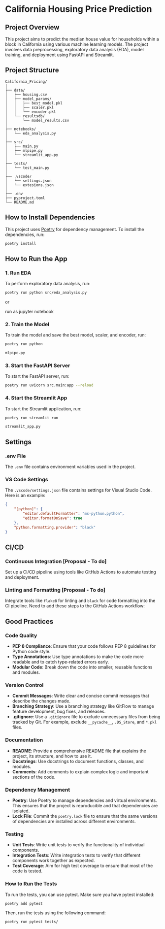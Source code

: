 # California Housing Price Prediction

## Project Overview

This project aims to predict the median house value for households within a block in California using various machine learning models. The project involves data preprocessing, exploratory data analysis (EDA), model training, and deployment using FastAPI and Streamlit.

## Project Structure

```
California_Pricing/
│
├── data/
│   ├── housing.csv
│   ├── model_params/
│   │   ├── best_model.pkl
│   │   ├── scaler.pkl
│   │   └── encoder.pkl
│   └── resultsdb/
│       └── model_results.csv
│
├── notebooks/
│   └── eda_analysis.py
│
├── src/
│   ├── main.py
│   ├── mlpipe.py
│   └── streamlit_app.py
│
├── tests/
│   └── test_main.py
│
├── .vscode/
│   └── settings.json
│   └── extesions.json
│
├── .env
├── pyproject.toml
└── README.md
```

## How to Install Dependencies

This project uses [Poetry](https://python-poetry.org/) for dependency management. To install the dependencies, run:

```sh
poetry install
```

## How to Run the App

### 1. Run EDA

To perform exploratory data analysis, run:

```sh
poetry run python src/eda_analysis.py
```
or 

run as jupyter notebook

### 2. Train the Model

To train the model and save the best model, scaler, and encoder, run:

```sh
poetry run python 

mlpipe.py
```

### 3. Start the FastAPI Server

To start the FastAPI server, run:

```sh
poetry run uvicorn src.main:app --reload
```

### 4. Start the Streamlit App

To start the Streamlit application, run:

```sh
poetry run streamlit run 

streamlit_app.py
```

## Settings

### .env File

The `.env` file contains environment variables used in the project.

### VS Code Settings

The `.vscode/settings.json` file contains settings for Visual Studio Code. Here is an example:

```json
{
    "[python]": {
        "editor.defaultFormatter": "ms-python.python",
        "editor.formatOnSave": true
    },
    "python.formatting.provider": "black"
}
```

## CI/CD

### Continuous Integration [Proposal - To do]

Set up a CI/CD pipeline using tools like GitHub Actions to automate testing and deployment.

### Linting and Formatting [Proposal - To do]

Integrate tools like `flake8` for linting and `black` for code formatting into the CI pipeline. Need to add these steps to the GitHub Actions workflow:

## Good Practices

### Code Quality

- **PEP 8 Compliance**: Ensure that your code follows PEP 8 guidelines for Python code style.
- **Type Annotations**: Use type annotations to make the code more readable and to catch type-related errors early.
- **Modular Code**: Break down the code into smaller, reusable functions and modules.

### Version Control

- **Commit Messages**: Write clear and concise commit messages that describe the changes made.
- **Branching Strategy**: Use a branching strategy like GitFlow to manage feature development, bug fixes, and releases.
- **.gitignore**: Use a `.gitignore` file to exclude unnecessary files from being tracked by Git. For example, exclude `__pycache__`, `.DS_Store`, and `*.pkl` files.

### Documentation

- **README**: Provide a comprehensive README file that explains the project, its structure, and how to use it.
- **Docstrings**: Use docstrings to document functions, classes, and modules.
- **Comments**: Add comments to explain complex logic and important sections of the code.

### Dependency Management

- **Poetry**: Use Poetry to manage dependencies and virtual environments. This ensures that the project is reproducible and that dependencies are isolated.
- **Lock File**: Commit the `poetry.lock` file to ensure that the same versions of dependencies are installed across different environments.

### Testing

- **Unit Tests**: Write unit tests to verify the functionality of individual components.
- **Integration Tests**: Write integration tests to verify that different components work together as expected.
- **Test Coverage**: Aim for high test coverage to ensure that most of the code is tested.

### How to Run the Tests
To run the tests, you can use pytest. Make sure you have pytest installed:
``` sh
poetry add pytest
```

Then, run the tests using the following command:
``` sh
poetry run pytest tests/
```